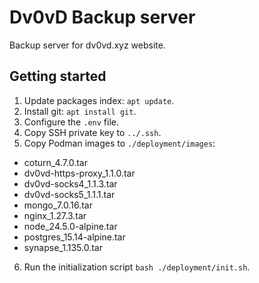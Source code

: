 # Dv0vD Backup server
Backup server for dv0vd.xyz website.

## Getting started
1) Update packages index: `apt update`.
2) Install git: `apt install git`.
3) Configure the `.env` file.
4) Copy SSH private key to `../.ssh`.
5) Copy Podman images to `./deployment/images`:
- coturn_4.7.0.tar
- dv0vd-https-proxy_1.1.0.tar
- dv0vd-socks4_1.1.3.tar
- dv0vd-socks5_1.1.1.tar
- mongo_7.0.16.tar
- nginx_1.27.3.tar
- node_24.5.0-alpine.tar
- postgres_15.14-alpine.tar
- synapse_1.135.0.tar
6) Run the initialization script `bash ./deployment/init.sh`.
